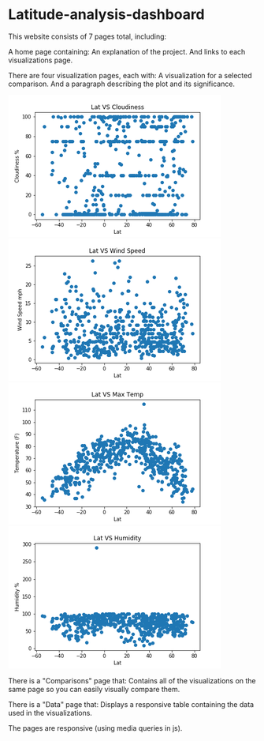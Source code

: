 # Latitude-analysis-dashboard
This website consists of 7 pages total, including:

A home page containing:
An explanation of the project.
And links to each visualizations page.

There are four visualization pages, each with:
A visualization for a selected comparison.
And a paragraph describing the plot and its significance.


![cloud](Lat_VS_Clouds.png)
![wind](Lat_VS_Wind.png)
![maxtemp](Lat_VS_MaxTemp.png)
![humidity](Lat_VS_Humidity.png)

There is a  "Comparisons" page that:
Contains all of the visualizations on the same page so you can easily visually compare them.

There is a "Data" page that:
Displays a responsive table containing the data used in the visualizations.


The pages are responsive (using media queries in js).
